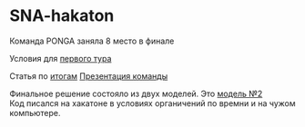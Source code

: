 # SNA-hakaton
Команда PONGA заняла 8 место в финале

Условия для [первого тура](https://mlbootcamp.ru/round/19/sandbox/)

Статья по [итогам](https://habr.com/ru/company/odnoklassniki/blog/448140/)
[Презентация команды](https://cloud.mail.ru/public/A9cF/bVSWJCJgt/Presentations/PONGA.pdf)

Финальное решение состояло из двух моделей. 
Это [модель №2](https://github.com/polosataya/SNA-hakaton/blob/master/no_2_1.ipynb)  
Код писался на хакатоне в условиях органичений по времни и на чужом компьютере. 
